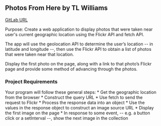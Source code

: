## Photos From Here by TL Williams
[GitLab URL](https://tlwilliams895.gitlab.io/photos_from_here)

Purpose: Create a web application to display photos that were taken near user's current geographic location using the Flickr API and fetch API.

The app will use the geolocation API to determine the user’s location -- in latitude and longitude --, then use the Flickr API to obtain a list of photos that were taken near that location.

Display the first photo on the page, along with a link to that photo’s Flickr page and provide some method of advancing through the photos.

### Project Requirements
Your program will follow these general steps:
    * Get the geographic location from the browser
    * Construct the query URL
    * Use fetch to send the request to Flickr
    * Process the response data into an object
    * Use the values in the response object to construct an image source URL
    * Display the first image on the page
    * In response to some event, -- e.g. a button click or a setInterval --, show the next image in the collection
